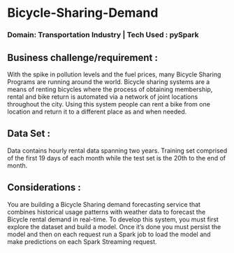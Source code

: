 # Bicycle-Sharing-Demand
### Domain: Transportation Industry | Tech Used : pySpark

## Business challenge/requirement :
With the spike in pollution levels and the fuel prices, many Bicycle Sharing Programs are
running around the world. Bicycle sharing systems are a means of renting bicycles where
the process of obtaining membership, rental and bike return is automated via a network
of joint locations throughout the city. Using this system people can rent a bike from one
location and return it to a different place as and when needed.

## Data Set :
Data contains hourly rental data spanning two years. Training set comprised of the first
19 days of each month while the test set is the 20th to the end of month.

## Considerations :
You are building a Bicycle Sharing demand forecasting service that combines historical
usage patterns with weather data to forecast the Bicycle rental demand in real-time. To
develop this system, you must first explore the dataset and build a model. Once it’s done
you must persist the model and then on each request run a Spark job to load the model
and make predictions on each Spark Streaming request.
